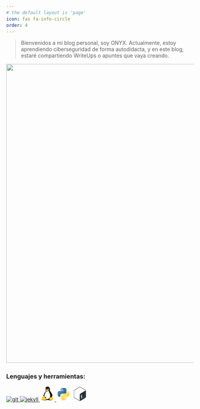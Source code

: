 ```yaml
---
# the default layout is 'page'
icon: fas fa-info-circle
order: 4
---
```


> Bienvenidos a mi blog personal, soy ONYX. Actualmente, estoy aprendiendo ciberseguridad de forma autodidacta, y en este blog, estaré compartiendo WriteUps o apuntes que vaya creando.

<center>
  <img src="https://media.tenor.com/LlaeXpsI12MAAAAC/cyberpunk.gif" width="800px" height="800px">
</center>




<h3 align="left">Lenguajes y herramientas:</h3>
<p align="left"> <a href="" target="_blank" rel="noreferrer"> </a>  <a href="https://git-scm.com/" target="_blank" rel="noreferrer"> <img src="https://www.vectorlogo.zone/logos/git-scm/git-scm-icon.svg" alt="git" width="40" height="40"/> </a> <a href="https://jekyllrb.com/" target="_blank" rel="noreferrer"> <img src="https://www.vectorlogo.zone/logos/jekyllrb/jekyllrb-icon.svg" alt="jekyll" width="40" height="40"/> </a> <a href="https://www.linux.org/" target="_blank" rel="noreferrer"> <img src="https://raw.githubusercontent.com/devicons/devicon/master/icons/linux/linux-original.svg" alt="linux" width="40" height="40"/> </a> <a href="https://www.python.org" target="_blank" rel="noreferrer"> <img src="https://raw.githubusercontent.com/devicons/devicon/master/icons/python/python-original.svg" alt="python" width="40" height="40"/></a> <a href="https://www.gnu.org/software/bash/" target="_blank" rel="noreferrer"> <img src="https://raw.githubusercontent.com/devicons/devicon/master/icons/bash/bash-original.svg" alt="bash" width="40" height="40"/></a></p>
